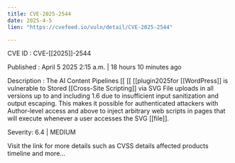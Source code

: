 ```yaml
---
title: CVE-2025-2544
date: 2025-4-5
lien: "https://cvefeed.io/vuln/detail/CVE-2025-2544"

---
```


CVE ID : CVE-[[2025]]-2544

Published :  April 5
2025
2:15 a.m. | 18 hours
10 minutes ago

Description : The AI Content Pipelines  [[ [[ [[plugin2025for  [[WordPress]] is vulnerable to Stored  [[Cross-Site Scripting]] via SVG File uploads in all versions up to
and including
1.6 due to insufficient input sanitization and output escaping. This makes it possible for authenticated attackers
with Author-level access and above
to inject arbitrary web scripts in pages that will execute whenever a user accesses the SVG  [[file]].

Severity: 6.4 | MEDIUM

Visit the link for more details
such as CVSS details
affected products
timeline
and more...

